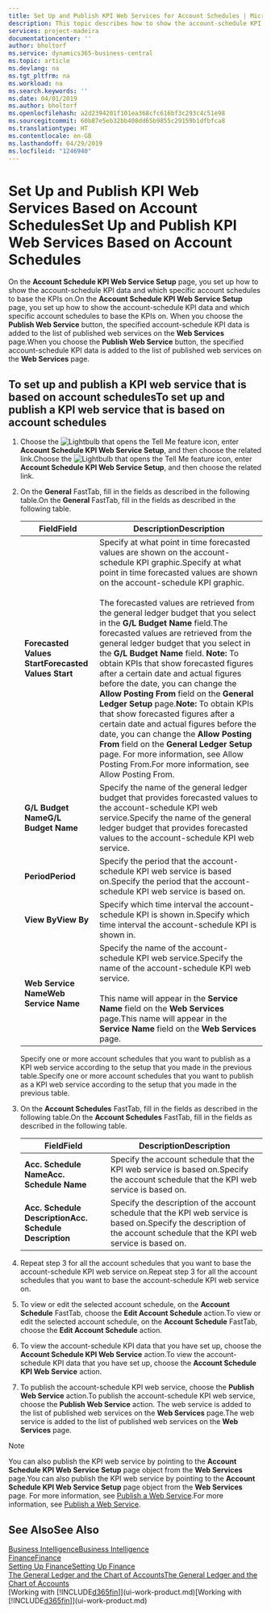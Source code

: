 ```yaml
---
title: Set Up and Publish KPI Web Services for Account Schedules | Microsoft Docs
description: This topic describes how to show the account-schedule KPI data based on specific account schedules.
services: project-madeira
documentationcenter: ''
author: bholtorf
ms.service: dynamics365-business-central
ms.topic: article
ms.devlang: na
ms.tgt_pltfrm: na
ms.workload: na
ms.search.keywords: ''
ms.date: 04/01/2019
ms.author: bholtorf
ms.openlocfilehash: a2d2394201f101ea368cfc616bf3c293c4c51e98
ms.sourcegitcommit: 60b87e5eb32bb408dd65b9855c29159b1dfbfca8
ms.translationtype: HT
ms.contentlocale: en-GB
ms.lasthandoff: 04/29/2019
ms.locfileid: "1246940"
---
```

# <a name="set-up-and-publish-kpi-web-services-based-on-account-schedules"></a><span data-ttu-id="ea43b-103">Set Up and Publish KPI Web Services Based on Account Schedules</span><span class="sxs-lookup"><span data-stu-id="ea43b-103">Set Up and Publish KPI Web Services Based on Account Schedules</span></span>
<span data-ttu-id="ea43b-104">On the **Account Schedule KPI Web Service Setup** page, you set up how to show the account-schedule KPI data and which specific account schedules to base the KPIs on.</span><span class="sxs-lookup"><span data-stu-id="ea43b-104">On the **Account Schedule KPI Web Service Setup** page, you set up how to show the account-schedule KPI data and which specific account schedules to base the KPIs on.</span></span> <span data-ttu-id="ea43b-105">When you choose the **Publish Web Service** button, the specified account-schedule KPI data is added to the list of published web services on the **Web Services** page.</span><span class="sxs-lookup"><span data-stu-id="ea43b-105">When you choose the **Publish Web Service** button, the specified account-schedule KPI data is added to the list of published web services on the **Web Services** page.</span></span>  

## <a name="to-set-up-and-publish-a-kpi-web-service-that-is-based-on-account-schedules"></a><span data-ttu-id="ea43b-106">To set up and publish a KPI web service that is based on account schedules</span><span class="sxs-lookup"><span data-stu-id="ea43b-106">To set up and publish a KPI web service that is based on account schedules</span></span>  
1.  <span data-ttu-id="ea43b-107">Choose the ![Lightbulb that opens the Tell Me feature](media/ui-search/search_small.png "Tell me what you want to do") icon, enter **Account Schedule KPI Web Service Setup**, and then choose the related link.</span><span class="sxs-lookup"><span data-stu-id="ea43b-107">Choose the ![Lightbulb that opens the Tell Me feature](media/ui-search/search_small.png "Tell me what you want to do") icon, enter **Account Schedule KPI Web Service Setup**, and then choose the related link.</span></span>  
2.  <span data-ttu-id="ea43b-108">On the **General** FastTab, fill in the fields as described in the following table.</span><span class="sxs-lookup"><span data-stu-id="ea43b-108">On the **General** FastTab, fill in the fields as described in the following table.</span></span>  

    |<span data-ttu-id="ea43b-109">Field</span><span class="sxs-lookup"><span data-stu-id="ea43b-109">Field</span></span>|<span data-ttu-id="ea43b-110">Description</span><span class="sxs-lookup"><span data-stu-id="ea43b-110">Description</span></span>|  
    |---------------------------------|---------------------------------------|  
    |<span data-ttu-id="ea43b-111">**Forecasted Values Start**</span><span class="sxs-lookup"><span data-stu-id="ea43b-111">**Forecasted Values Start**</span></span>|<span data-ttu-id="ea43b-112">Specify at what point in time forecasted values are shown on the account-schedule KPI graphic.</span><span class="sxs-lookup"><span data-stu-id="ea43b-112">Specify at what point in time forecasted values are shown on the account-schedule KPI graphic.</span></span><br /><br /> <span data-ttu-id="ea43b-113">The forecasted values are retrieved from the general ledger budget that you select in the **G/L Budget Name** field.</span><span class="sxs-lookup"><span data-stu-id="ea43b-113">The forecasted values are retrieved from the general ledger budget that you select in the **G/L Budget Name** field.</span></span> <span data-ttu-id="ea43b-114">**Note:**  To obtain KPIs that show forecasted figures after a certain date and actual figures before the date, you can change the **Allow Posting From** field on the **General Ledger Setup** page.</span><span class="sxs-lookup"><span data-stu-id="ea43b-114">**Note:**  To obtain KPIs that show forecasted figures after a certain date and actual figures before the date, you can change the **Allow Posting From** field on the **General Ledger Setup** page.</span></span> <span data-ttu-id="ea43b-115">For more information, see Allow Posting From.</span><span class="sxs-lookup"><span data-stu-id="ea43b-115">For more information, see Allow Posting From.</span></span>|  
    |<span data-ttu-id="ea43b-116">**G/L Budget Name**</span><span class="sxs-lookup"><span data-stu-id="ea43b-116">**G/L Budget Name**</span></span>|<span data-ttu-id="ea43b-117">Specify the name of the general ledger budget that provides forecasted values to the account-schedule KPI web service.</span><span class="sxs-lookup"><span data-stu-id="ea43b-117">Specify the name of the general ledger budget that provides forecasted values to the account-schedule KPI web service.</span></span>|  
    |<span data-ttu-id="ea43b-118">**Period**</span><span class="sxs-lookup"><span data-stu-id="ea43b-118">**Period**</span></span>|<span data-ttu-id="ea43b-119">Specify the period that the account-schedule KPI web service is based on.</span><span class="sxs-lookup"><span data-stu-id="ea43b-119">Specify the period that the account-schedule KPI web service is based on.</span></span>|  
    |<span data-ttu-id="ea43b-120">**View By**</span><span class="sxs-lookup"><span data-stu-id="ea43b-120">**View By**</span></span>|<span data-ttu-id="ea43b-121">Specify which time interval the account-schedule KPI is shown in.</span><span class="sxs-lookup"><span data-stu-id="ea43b-121">Specify which time interval the account-schedule KPI is shown in.</span></span>|  
    |<span data-ttu-id="ea43b-122">**Web Service Name**</span><span class="sxs-lookup"><span data-stu-id="ea43b-122">**Web Service Name**</span></span>|<span data-ttu-id="ea43b-123">Specify the name of the account-schedule KPI web service.</span><span class="sxs-lookup"><span data-stu-id="ea43b-123">Specify the name of the account-schedule KPI web service.</span></span><br /><br /> <span data-ttu-id="ea43b-124">This name will appear in the **Service Name** field on the **Web Services** page.</span><span class="sxs-lookup"><span data-stu-id="ea43b-124">This name will appear in the **Service Name** field on the **Web Services** page.</span></span>|  

    <span data-ttu-id="ea43b-125">Specify one or more account schedules that you want to publish as a KPI web service according to the setup that you made in the previous table.</span><span class="sxs-lookup"><span data-stu-id="ea43b-125">Specify one or more account schedules that you want to publish as a KPI web service according to the setup that you made in the previous table.</span></span>  

3.  <span data-ttu-id="ea43b-126">On the **Account Schedules** FastTab, fill in the fields as described in the following table.</span><span class="sxs-lookup"><span data-stu-id="ea43b-126">On the **Account Schedules** FastTab, fill in the fields as described in the following table.</span></span>  

    |<span data-ttu-id="ea43b-127">Field</span><span class="sxs-lookup"><span data-stu-id="ea43b-127">Field</span></span>|<span data-ttu-id="ea43b-128">Description</span><span class="sxs-lookup"><span data-stu-id="ea43b-128">Description</span></span>|  
    |---------------------------------|---------------------------------------|  
    |<span data-ttu-id="ea43b-129">**Acc. Schedule Name**</span><span class="sxs-lookup"><span data-stu-id="ea43b-129">**Acc. Schedule Name**</span></span>|<span data-ttu-id="ea43b-130">Specify the account schedule that the KPI web service is based on.</span><span class="sxs-lookup"><span data-stu-id="ea43b-130">Specify the account schedule that the KPI web service is based on.</span></span>|  
    |<span data-ttu-id="ea43b-131">**Acc. Schedule Description**</span><span class="sxs-lookup"><span data-stu-id="ea43b-131">**Acc. Schedule Description**</span></span>|<span data-ttu-id="ea43b-132">Specify the description of the account schedule that the KPI web service is based on.</span><span class="sxs-lookup"><span data-stu-id="ea43b-132">Specify the description of the account schedule that the KPI web service is based on.</span></span>|  

4.  <span data-ttu-id="ea43b-133">Repeat step 3 for all the account schedules that you want to base the account-schedule KPI web service on.</span><span class="sxs-lookup"><span data-stu-id="ea43b-133">Repeat step 3 for all the account schedules that you want to base the account-schedule KPI web service on.</span></span>  
5.  <span data-ttu-id="ea43b-134">To view or edit the selected account schedule, on the **Account Schedule** FastTab, choose the **Edit Account Schedule** action.</span><span class="sxs-lookup"><span data-stu-id="ea43b-134">To view or edit the selected account schedule, on the **Account Schedule** FastTab, choose the **Edit Account Schedule** action.</span></span>  
6.  <span data-ttu-id="ea43b-135">To view the account-schedule KPI data that you have set up, choose the **Account Schedule KPI Web Service** action.</span><span class="sxs-lookup"><span data-stu-id="ea43b-135">To view the account-schedule KPI data that you have set up, choose the **Account Schedule KPI Web Service** action.</span></span>  
7.  <span data-ttu-id="ea43b-136">To publish the account-schedule KPI web service, choose the **Publish Web Service** action.</span><span class="sxs-lookup"><span data-stu-id="ea43b-136">To publish the account-schedule KPI web service, choose the **Publish Web Service** action.</span></span> <span data-ttu-id="ea43b-137">The web service is added to the list of published web services on the **Web Services** page.</span><span class="sxs-lookup"><span data-stu-id="ea43b-137">The web service is added to the list of published web services on the **Web Services** page.</span></span>  

> [!NOTE]  
>  <span data-ttu-id="ea43b-138">You can also publish the KPI web service by pointing to the **Account Schedule KPI Web Service Setup** page object from the **Web Services** page.</span><span class="sxs-lookup"><span data-stu-id="ea43b-138">You can also publish the KPI web service by pointing to the **Account Schedule KPI Web Service Setup** page object from the **Web Services** page.</span></span> <span data-ttu-id="ea43b-139">For more information, see [Publish a Web Service](across-how-publish-web-service.md).</span><span class="sxs-lookup"><span data-stu-id="ea43b-139">For more information, see [Publish a Web Service](across-how-publish-web-service.md).</span></span>  

## <a name="see-also"></a><span data-ttu-id="ea43b-140">See Also</span><span class="sxs-lookup"><span data-stu-id="ea43b-140">See Also</span></span>  
[<span data-ttu-id="ea43b-141">Business Intelligence</span><span class="sxs-lookup"><span data-stu-id="ea43b-141">Business Intelligence</span></span>](bi.md)  
[<span data-ttu-id="ea43b-142">Finance</span><span class="sxs-lookup"><span data-stu-id="ea43b-142">Finance</span></span>](finance.md)  
[<span data-ttu-id="ea43b-143">Setting Up Finance</span><span class="sxs-lookup"><span data-stu-id="ea43b-143">Setting Up Finance</span></span>](finance-setup-finance.md)  
[<span data-ttu-id="ea43b-144">The General Ledger and the Chart of Accounts</span><span class="sxs-lookup"><span data-stu-id="ea43b-144">The General Ledger and the Chart of Accounts</span></span>](finance-general-ledger.md)  
<span data-ttu-id="ea43b-145">[Working with [!INCLUDE[d365fin](includes/d365fin_md.md)]](ui-work-product.md)</span><span class="sxs-lookup"><span data-stu-id="ea43b-145">[Working with [!INCLUDE[d365fin](includes/d365fin_md.md)]](ui-work-product.md)</span></span>
